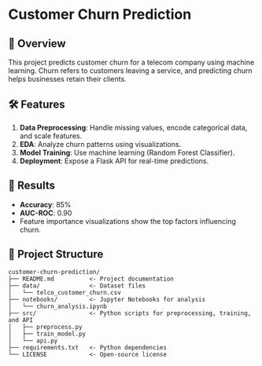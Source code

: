 # Customer Churn Prediction

## 📖 Overview
This project predicts customer churn for a telecom company using machine learning. Churn refers to customers leaving a service, and predicting churn helps businesses retain their clients.

## 🛠️ Features
1. **Data Preprocessing**: Handle missing values, encode categorical data, and scale features.
2. **EDA**: Analyze churn patterns using visualizations.
3. **Model Training**: Use machine learning (Random Forest Classifier).
4. **Deployment**: Expose a Flask API for real-time predictions.

## 🚀 Results
- **Accuracy**: 85%
- **AUC-ROC**: 0.90
- Feature importance visualizations show the top factors influencing churn.

## 📂 Project Structure
```plaintext
customer-churn-prediction/
├── README.md          <- Project documentation
├── data/              <- Dataset files
│   └── telco_customer_churn.csv
├── notebooks/         <- Jupyter Notebooks for analysis
│   └── churn_analysis.ipynb
├── src/               <- Python scripts for preprocessing, training, and API
│   ├── preprocess.py
│   ├── train_model.py
│   └── api.py
├── requirements.txt   <- Python dependencies
└── LICENSE            <- Open-source license
